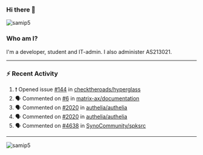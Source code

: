 ### Hi there 👋

<img src="https://komarev.com/ghpvc/?username=samip5&style=flat-square" alt="samip5" />

### Who am I?
I'm a developer, student and IT-admin. I also administer AS213021.

---
### :zap: Recent Activity
<!--START_SECTION:activity-->
1. ❗️ Opened issue [#144](https://github.com/checktheroads/hyperglass/issues/144) in [checktheroads/hyperglass](https://github.com/checktheroads/hyperglass)
2. 🗣 Commented on [#6](https://github.com/matrix-ax/documentation/issues/6) in [matrix-ax/documentation](https://github.com/matrix-ax/documentation)
3. 🗣 Commented on [#2020](https://github.com/authelia/authelia/issues/2020) in [authelia/authelia](https://github.com/authelia/authelia)
4. 🗣 Commented on [#2020](https://github.com/authelia/authelia/issues/2020) in [authelia/authelia](https://github.com/authelia/authelia)
5. 🗣 Commented on [#4638](https://github.com/SynoCommunity/spksrc/issues/4638) in [SynoCommunity/spksrc](https://github.com/SynoCommunity/spksrc)
<!--END_SECTION:activity-->
---

<img align="center" src="https://github-readme-stats.vercel.app/api?username=samip5&show_icons=true" alt="samip5" />

